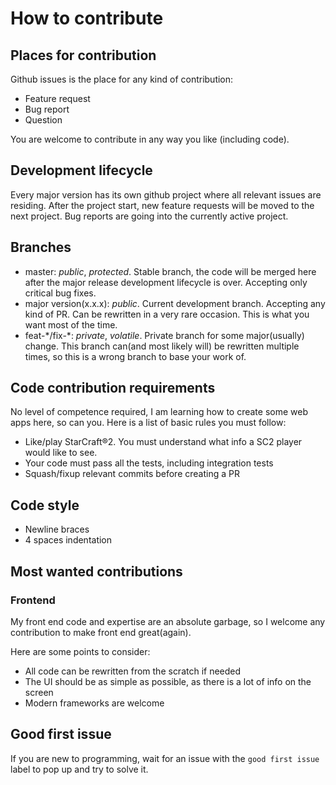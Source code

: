 # How to contribute
## Places for contribution
Github issues is the place for any kind of contribution:
* Feature request
* Bug report
* Question

You are welcome to contribute in any way you like (including code).

## Development lifecycle
Every major version has its own github project where all relevant issues are residing.
After the project start, new feature requests will be moved to the next project.
Bug reports are going into the currently active project.

## Branches
* master: *public*, *protected*. Stable branch, the code will be merged here 
after the major release development lifecycle is over. Accepting only critical bug fixes.
* major version(x.x.x): *public*. Current development branch. Accepting any kind of PR.
Can be rewritten in a very rare occasion. This is what you want most of the time.
* feat-\*/fix-\*: *private*, *volatile*. Private branch for some major(usually) change. This branch
can(and most likely will) be rewritten multiple times, so this is a wrong branch to base your work of.

## Code contribution requirements
No level of competence required, I am learning how to create some web apps here, so can you.
Here is a list of basic rules you must follow:
* Like/play StarCraft&reg;2. You must understand what info a SC2 player would like to see. 
* Your code must pass all the tests, including integration tests
* Squash/fixup relevant commits before creating a PR

## Code style
* Newline braces
* 4 spaces indentation

## Most wanted contributions
### Frontend 
My front end code and expertise are an absolute garbage, so I welcome any contribution to make front end great(again). 

Here are some points to consider:
* All code can be rewritten from the scratch if needed
* The UI should be as simple as possible, as there is a lot of info on the screen
* Modern frameworks are welcome

## Good first issue
If you are new to programming, wait for an issue with the `good first issue` label to pop up and try to solve it. 
